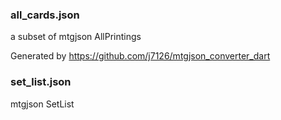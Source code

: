 ### all_cards.json

a subset of mtgjson AllPrintings

Generated by https://github.com/j7126/mtgjson_converter_dart

### set_list.json

mtgjson SetList
